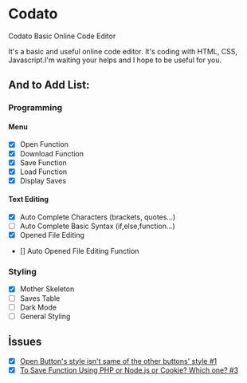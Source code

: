 # Codato
Codato Basic Online Code Editor

It's a basic and useful online code editor. It's coding with HTML, CSS, Javascript.I'm waiting your helps and I hope to be useful for you.

## And to Add List:
### Programming

#### Menu
- [x] Open Function
- [x] Download Function
- [x] Save Function
- [x] Load Function
- [x] Display Saves

#### Text Editing
- [x] Auto Complete Characters (brackets, quotes...)
- [ ] Auto Complete Basic Syntax (if,else,function...) 
- [x] Opened File Editing
- [] Auto Opened File Editing Function


### Styling
- [x] Mother Skeleton
- [ ] Saves Table
- [ ] Dark Mode
- [ ] General Styling

## İssues

- [x] [Open Button's style isn't same of the other buttons' style #1](https://github.com/coderyemre/codato/issues/1)
- [x] [To Save Function Using PHP or Node.js or Cookie? Which one? #3](https://github.com/coderyemre/codato/issues/3)
